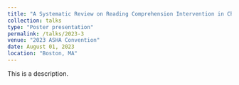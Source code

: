 ```yaml
---
title: "A Systematic Review on Reading Comprehension Intervention in Children with Developmental Language Disorders"
collection: talks
type: "Poster presentation"
permalink: /talks/2023-3
venue: "2023 ASHA Convention"
date: August 01, 2023
location: "Boston, MA"
---
```


This is a description.
